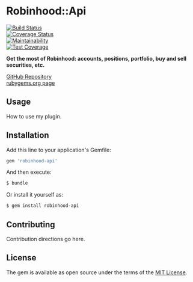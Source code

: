 # Robinhood::Api
[![Build Status](https://travis-ci.org/ThomasMarcel/robinhood-api.svg?branch=master)](https://travis-ci.org/ThomasMarcel/robinhood-api)  
[![Coverage Status](https://coveralls.io/repos/github/ThomasMarcel/robinhood-api/badge.svg?branch=master)](https://coveralls.io/github/ThomasMarcel/robinhood-api?branch=master)  
[![Maintainability](https://api.codeclimate.com/v1/badges/8ecfb033edb5380098cf/maintainability)](https://codeclimate.com/github/ThomasMarcel/robinhood-api/maintainability)  
[![Test Coverage](https://api.codeclimate.com/v1/badges/8ecfb033edb5380098cf/test_coverage)](https://codeclimate.com/github/ThomasMarcel/robinhood-api/test_coverage)  

__Get the most of Robinhood: accounts, positions, portfolio, buy and sell securities, etc.__  

[GitHub Repository](https://github.com/ThomasMarcel/robinhood-api)  
[rubygems.org page](https://rubygems.org/gems/robinhood-api)  

## Usage
How to use my plugin.

## Installation
Add this line to your application's Gemfile:

```ruby
gem 'robinhood-api'
```

And then execute:
```bash
$ bundle
```

Or install it yourself as:
```bash
$ gem install robinhood-api
```

## Contributing
Contribution directions go here.

## License
The gem is available as open source under the terms of the [MIT License](http://opensource.org/licenses/MIT).

